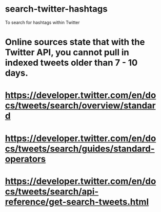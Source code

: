 # search-twitter-hashtags
To search for hashtags within Twitter

# Online sources state that with the Twitter API, you cannot pull in indexed tweets older than 7 - 10 days. 
# https://developer.twitter.com/en/docs/tweets/search/overview/standard
# https://developer.twitter.com/en/docs/tweets/search/guides/standard-operators
# https://developer.twitter.com/en/docs/tweets/search/api-reference/get-search-tweets.html
